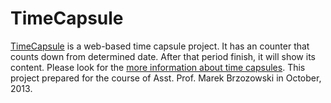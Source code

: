 TimeCapsule
=========

[TimeCapsule](http://kulu.be/timecapsule) is a web-based time capsule project. It has an counter that counts down from determined date. After that period finish, it will show its content. Please look for the [more information about time capsules](http://en.wikipedia.org/wiki/Time_capsule). This project prepared for the course of Asst. Prof. Marek Brzozowski in October, 2013.
